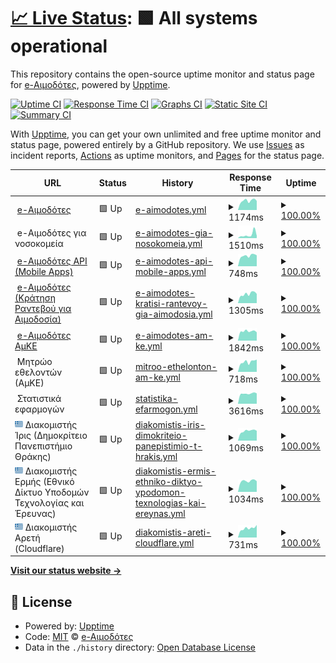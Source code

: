 # [📈 Live Status](https://status.aimodotes.org): <!--live status--> **🟩 All systems operational**

This repository contains the open-source uptime monitor and status page for [e-Αιμοδότες](https://e-aimodotes.gr/), powered by [Upptime](https://github.com/upptime/upptime).

[![Uptime CI](https://github.com/eAimodotes/aimodotes-status/workflows/Uptime%20CI/badge.svg)](https://github.com/eAimodotes/aimodotes-status/actions?query=workflow%3A%22Uptime+CI%22)
[![Response Time CI](https://github.com/eAimodotes/aimodotes-status/workflows/Response%20Time%20CI/badge.svg)](https://github.com/eAimodotes/aimodotes-status/actions?query=workflow%3A%22Response+Time+CI%22)
[![Graphs CI](https://github.com/eAimodotes/aimodotes-status/workflows/Graphs%20CI/badge.svg)](https://github.com/eAimodotes/aimodotes-status/actions?query=workflow%3A%22Graphs+CI%22)
[![Static Site CI](https://github.com/eAimodotes/aimodotes-status/workflows/Static%20Site%20CI/badge.svg)](https://github.com/eAimodotes/aimodotes-status/actions?query=workflow%3A%22Static+Site+CI%22)
[![Summary CI](https://github.com/eAimodotes/aimodotes-status/workflows/Summary%20CI/badge.svg)](https://github.com/eAimodotes/aimodotes-status/actions?query=workflow%3A%22Summary+CI%22)

With [Upptime](https://upptime.js.org), you can get your own unlimited and free uptime monitor and status page, powered entirely by a GitHub repository. We use [Issues](https://github.com/eAimodotes/aimodotes-status/issues) as incident reports, [Actions](https://github.com/eAimodotes/aimodotes-status/actions) as uptime monitors, and [Pages](https://status.aimodotes.org) for the status page.

<!--start: status pages-->
<!-- This summary is generated by Upptime (https://github.com/upptime/upptime) -->
<!-- Do not edit this manually, your changes will be overwritten -->
<!-- prettier-ignore -->
| URL | Status | History | Response Time | Uptime |
| --- | ------ | ------- | ------------- | ------ |
| <img alt="" src="https://icons.duckduckgo.com/ip3/e-aimodotes.gr.ico" height="13"> [e-Αιμοδότες](https://e-aimodotes.gr/) | 🟩 Up | [e-aimodotes.yml](https://github.com/eAimodotes/aimodotes-status/commits/HEAD/history/e-aimodotes.yml) | <details><summary><img alt="Response time graph" src="./graphs/e-aimodotes/response-time-week.png" height="20"> 1174ms</summary><br><a href="https://status.aimodotes.org/history/e-aimodotes"><img alt="Response time 1824" src="https://img.shields.io/endpoint?url=https%3A%2F%2Fraw.githubusercontent.com%2FeAimodotes%2Faimodotes-status%2FHEAD%2Fapi%2Fe-aimodotes%2Fresponse-time.json"></a><br><a href="https://status.aimodotes.org/history/e-aimodotes"><img alt="24-hour response time 1152" src="https://img.shields.io/endpoint?url=https%3A%2F%2Fraw.githubusercontent.com%2FeAimodotes%2Faimodotes-status%2FHEAD%2Fapi%2Fe-aimodotes%2Fresponse-time-day.json"></a><br><a href="https://status.aimodotes.org/history/e-aimodotes"><img alt="7-day response time 1174" src="https://img.shields.io/endpoint?url=https%3A%2F%2Fraw.githubusercontent.com%2FeAimodotes%2Faimodotes-status%2FHEAD%2Fapi%2Fe-aimodotes%2Fresponse-time-week.json"></a><br><a href="https://status.aimodotes.org/history/e-aimodotes"><img alt="30-day response time 1074" src="https://img.shields.io/endpoint?url=https%3A%2F%2Fraw.githubusercontent.com%2FeAimodotes%2Faimodotes-status%2FHEAD%2Fapi%2Fe-aimodotes%2Fresponse-time-month.json"></a><br><a href="https://status.aimodotes.org/history/e-aimodotes"><img alt="1-year response time 1194" src="https://img.shields.io/endpoint?url=https%3A%2F%2Fraw.githubusercontent.com%2FeAimodotes%2Faimodotes-status%2FHEAD%2Fapi%2Fe-aimodotes%2Fresponse-time-year.json"></a></details> | <details><summary><a href="https://status.aimodotes.org/history/e-aimodotes">100.00%</a></summary><a href="https://status.aimodotes.org/history/e-aimodotes"><img alt="All-time uptime 99.34%" src="https://img.shields.io/endpoint?url=https%3A%2F%2Fraw.githubusercontent.com%2FeAimodotes%2Faimodotes-status%2FHEAD%2Fapi%2Fe-aimodotes%2Fuptime.json"></a><br><a href="https://status.aimodotes.org/history/e-aimodotes"><img alt="24-hour uptime 100.00%" src="https://img.shields.io/endpoint?url=https%3A%2F%2Fraw.githubusercontent.com%2FeAimodotes%2Faimodotes-status%2FHEAD%2Fapi%2Fe-aimodotes%2Fuptime-day.json"></a><br><a href="https://status.aimodotes.org/history/e-aimodotes"><img alt="7-day uptime 100.00%" src="https://img.shields.io/endpoint?url=https%3A%2F%2Fraw.githubusercontent.com%2FeAimodotes%2Faimodotes-status%2FHEAD%2Fapi%2Fe-aimodotes%2Fuptime-week.json"></a><br><a href="https://status.aimodotes.org/history/e-aimodotes"><img alt="30-day uptime 100.00%" src="https://img.shields.io/endpoint?url=https%3A%2F%2Fraw.githubusercontent.com%2FeAimodotes%2Faimodotes-status%2FHEAD%2Fapi%2Fe-aimodotes%2Fuptime-month.json"></a><br><a href="https://status.aimodotes.org/history/e-aimodotes"><img alt="1-year uptime 99.71%" src="https://img.shields.io/endpoint?url=https%3A%2F%2Fraw.githubusercontent.com%2FeAimodotes%2Faimodotes-status%2FHEAD%2Fapi%2Fe-aimodotes%2Fuptime-year.json"></a></details>
| <img alt="" src="https://icons.duckduckgo.com/ip3/null.ico" height="13"> e-Αιμοδότες για νοσοκομεία | 🟩 Up | [e-aimodotes-gia-nosokomeia.yml](https://github.com/eAimodotes/aimodotes-status/commits/HEAD/history/e-aimodotes-gia-nosokomeia.yml) | <details><summary><img alt="Response time graph" src="./graphs/e-aimodotes-gia-nosokomeia/response-time-week.png" height="20"> 1510ms</summary><br><a href="https://status.aimodotes.org/history/e-aimodotes-gia-nosokomeia"><img alt="Response time 1679" src="https://img.shields.io/endpoint?url=https%3A%2F%2Fraw.githubusercontent.com%2FeAimodotes%2Faimodotes-status%2FHEAD%2Fapi%2Fe-aimodotes-gia-nosokomeia%2Fresponse-time.json"></a><br><a href="https://status.aimodotes.org/history/e-aimodotes-gia-nosokomeia"><img alt="24-hour response time 964" src="https://img.shields.io/endpoint?url=https%3A%2F%2Fraw.githubusercontent.com%2FeAimodotes%2Faimodotes-status%2FHEAD%2Fapi%2Fe-aimodotes-gia-nosokomeia%2Fresponse-time-day.json"></a><br><a href="https://status.aimodotes.org/history/e-aimodotes-gia-nosokomeia"><img alt="7-day response time 1510" src="https://img.shields.io/endpoint?url=https%3A%2F%2Fraw.githubusercontent.com%2FeAimodotes%2Faimodotes-status%2FHEAD%2Fapi%2Fe-aimodotes-gia-nosokomeia%2Fresponse-time-week.json"></a><br><a href="https://status.aimodotes.org/history/e-aimodotes-gia-nosokomeia"><img alt="30-day response time 1010" src="https://img.shields.io/endpoint?url=https%3A%2F%2Fraw.githubusercontent.com%2FeAimodotes%2Faimodotes-status%2FHEAD%2Fapi%2Fe-aimodotes-gia-nosokomeia%2Fresponse-time-month.json"></a><br><a href="https://status.aimodotes.org/history/e-aimodotes-gia-nosokomeia"><img alt="1-year response time 1150" src="https://img.shields.io/endpoint?url=https%3A%2F%2Fraw.githubusercontent.com%2FeAimodotes%2Faimodotes-status%2FHEAD%2Fapi%2Fe-aimodotes-gia-nosokomeia%2Fresponse-time-year.json"></a></details> | <details><summary><a href="https://status.aimodotes.org/history/e-aimodotes-gia-nosokomeia">100.00%</a></summary><a href="https://status.aimodotes.org/history/e-aimodotes-gia-nosokomeia"><img alt="All-time uptime 99.34%" src="https://img.shields.io/endpoint?url=https%3A%2F%2Fraw.githubusercontent.com%2FeAimodotes%2Faimodotes-status%2FHEAD%2Fapi%2Fe-aimodotes-gia-nosokomeia%2Fuptime.json"></a><br><a href="https://status.aimodotes.org/history/e-aimodotes-gia-nosokomeia"><img alt="24-hour uptime 100.00%" src="https://img.shields.io/endpoint?url=https%3A%2F%2Fraw.githubusercontent.com%2FeAimodotes%2Faimodotes-status%2FHEAD%2Fapi%2Fe-aimodotes-gia-nosokomeia%2Fuptime-day.json"></a><br><a href="https://status.aimodotes.org/history/e-aimodotes-gia-nosokomeia"><img alt="7-day uptime 100.00%" src="https://img.shields.io/endpoint?url=https%3A%2F%2Fraw.githubusercontent.com%2FeAimodotes%2Faimodotes-status%2FHEAD%2Fapi%2Fe-aimodotes-gia-nosokomeia%2Fuptime-week.json"></a><br><a href="https://status.aimodotes.org/history/e-aimodotes-gia-nosokomeia"><img alt="30-day uptime 100.00%" src="https://img.shields.io/endpoint?url=https%3A%2F%2Fraw.githubusercontent.com%2FeAimodotes%2Faimodotes-status%2FHEAD%2Fapi%2Fe-aimodotes-gia-nosokomeia%2Fuptime-month.json"></a><br><a href="https://status.aimodotes.org/history/e-aimodotes-gia-nosokomeia"><img alt="1-year uptime 99.72%" src="https://img.shields.io/endpoint?url=https%3A%2F%2Fraw.githubusercontent.com%2FeAimodotes%2Faimodotes-status%2FHEAD%2Fapi%2Fe-aimodotes-gia-nosokomeia%2Fuptime-year.json"></a></details>
| <img alt="" src="https://icons.duckduckgo.com/ip3/api.e-aimodotes.gr.ico" height="13"> [e-Αιμοδότες API (Mobile Apps)](https://api.e-aimodotes.gr/metrics/uptime/) | 🟩 Up | [e-aimodotes-api-mobile-apps.yml](https://github.com/eAimodotes/aimodotes-status/commits/HEAD/history/e-aimodotes-api-mobile-apps.yml) | <details><summary><img alt="Response time graph" src="./graphs/e-aimodotes-api-mobile-apps/response-time-week.png" height="20"> 748ms</summary><br><a href="https://status.aimodotes.org/history/e-aimodotes-api-mobile-apps"><img alt="Response time 1542" src="https://img.shields.io/endpoint?url=https%3A%2F%2Fraw.githubusercontent.com%2FeAimodotes%2Faimodotes-status%2FHEAD%2Fapi%2Fe-aimodotes-api-mobile-apps%2Fresponse-time.json"></a><br><a href="https://status.aimodotes.org/history/e-aimodotes-api-mobile-apps"><img alt="24-hour response time 776" src="https://img.shields.io/endpoint?url=https%3A%2F%2Fraw.githubusercontent.com%2FeAimodotes%2Faimodotes-status%2FHEAD%2Fapi%2Fe-aimodotes-api-mobile-apps%2Fresponse-time-day.json"></a><br><a href="https://status.aimodotes.org/history/e-aimodotes-api-mobile-apps"><img alt="7-day response time 748" src="https://img.shields.io/endpoint?url=https%3A%2F%2Fraw.githubusercontent.com%2FeAimodotes%2Faimodotes-status%2FHEAD%2Fapi%2Fe-aimodotes-api-mobile-apps%2Fresponse-time-week.json"></a><br><a href="https://status.aimodotes.org/history/e-aimodotes-api-mobile-apps"><img alt="30-day response time 747" src="https://img.shields.io/endpoint?url=https%3A%2F%2Fraw.githubusercontent.com%2FeAimodotes%2Faimodotes-status%2FHEAD%2Fapi%2Fe-aimodotes-api-mobile-apps%2Fresponse-time-month.json"></a><br><a href="https://status.aimodotes.org/history/e-aimodotes-api-mobile-apps"><img alt="1-year response time 952" src="https://img.shields.io/endpoint?url=https%3A%2F%2Fraw.githubusercontent.com%2FeAimodotes%2Faimodotes-status%2FHEAD%2Fapi%2Fe-aimodotes-api-mobile-apps%2Fresponse-time-year.json"></a></details> | <details><summary><a href="https://status.aimodotes.org/history/e-aimodotes-api-mobile-apps">100.00%</a></summary><a href="https://status.aimodotes.org/history/e-aimodotes-api-mobile-apps"><img alt="All-time uptime 99.35%" src="https://img.shields.io/endpoint?url=https%3A%2F%2Fraw.githubusercontent.com%2FeAimodotes%2Faimodotes-status%2FHEAD%2Fapi%2Fe-aimodotes-api-mobile-apps%2Fuptime.json"></a><br><a href="https://status.aimodotes.org/history/e-aimodotes-api-mobile-apps"><img alt="24-hour uptime 100.00%" src="https://img.shields.io/endpoint?url=https%3A%2F%2Fraw.githubusercontent.com%2FeAimodotes%2Faimodotes-status%2FHEAD%2Fapi%2Fe-aimodotes-api-mobile-apps%2Fuptime-day.json"></a><br><a href="https://status.aimodotes.org/history/e-aimodotes-api-mobile-apps"><img alt="7-day uptime 100.00%" src="https://img.shields.io/endpoint?url=https%3A%2F%2Fraw.githubusercontent.com%2FeAimodotes%2Faimodotes-status%2FHEAD%2Fapi%2Fe-aimodotes-api-mobile-apps%2Fuptime-week.json"></a><br><a href="https://status.aimodotes.org/history/e-aimodotes-api-mobile-apps"><img alt="30-day uptime 100.00%" src="https://img.shields.io/endpoint?url=https%3A%2F%2Fraw.githubusercontent.com%2FeAimodotes%2Faimodotes-status%2FHEAD%2Fapi%2Fe-aimodotes-api-mobile-apps%2Fuptime-month.json"></a><br><a href="https://status.aimodotes.org/history/e-aimodotes-api-mobile-apps"><img alt="1-year uptime 99.72%" src="https://img.shields.io/endpoint?url=https%3A%2F%2Fraw.githubusercontent.com%2FeAimodotes%2Faimodotes-status%2FHEAD%2Fapi%2Fe-aimodotes-api-mobile-apps%2Fuptime-year.json"></a></details>
| <img alt="" src="https://icons.duckduckgo.com/ip3/bookings.e-aimodotes.gr.ico" height="13"> [e-Αιμοδότες (Κράτηση Ραντεβού για Αιμοδοσία)](https://bookings.e-aimodotes.gr/) | 🟩 Up | [e-aimodotes-kratisi-rantevoy-gia-aimodosia.yml](https://github.com/eAimodotes/aimodotes-status/commits/HEAD/history/e-aimodotes-kratisi-rantevoy-gia-aimodosia.yml) | <details><summary><img alt="Response time graph" src="./graphs/e-aimodotes-kratisi-rantevoy-gia-aimodosia/response-time-week.png" height="20"> 1305ms</summary><br><a href="https://status.aimodotes.org/history/e-aimodotes-kratisi-rantevoy-gia-aimodosia"><img alt="Response time 1636" src="https://img.shields.io/endpoint?url=https%3A%2F%2Fraw.githubusercontent.com%2FeAimodotes%2Faimodotes-status%2FHEAD%2Fapi%2Fe-aimodotes-kratisi-rantevoy-gia-aimodosia%2Fresponse-time.json"></a><br><a href="https://status.aimodotes.org/history/e-aimodotes-kratisi-rantevoy-gia-aimodosia"><img alt="24-hour response time 1312" src="https://img.shields.io/endpoint?url=https%3A%2F%2Fraw.githubusercontent.com%2FeAimodotes%2Faimodotes-status%2FHEAD%2Fapi%2Fe-aimodotes-kratisi-rantevoy-gia-aimodosia%2Fresponse-time-day.json"></a><br><a href="https://status.aimodotes.org/history/e-aimodotes-kratisi-rantevoy-gia-aimodosia"><img alt="7-day response time 1305" src="https://img.shields.io/endpoint?url=https%3A%2F%2Fraw.githubusercontent.com%2FeAimodotes%2Faimodotes-status%2FHEAD%2Fapi%2Fe-aimodotes-kratisi-rantevoy-gia-aimodosia%2Fresponse-time-week.json"></a><br><a href="https://status.aimodotes.org/history/e-aimodotes-kratisi-rantevoy-gia-aimodosia"><img alt="30-day response time 1201" src="https://img.shields.io/endpoint?url=https%3A%2F%2Fraw.githubusercontent.com%2FeAimodotes%2Faimodotes-status%2FHEAD%2Fapi%2Fe-aimodotes-kratisi-rantevoy-gia-aimodosia%2Fresponse-time-month.json"></a><br><a href="https://status.aimodotes.org/history/e-aimodotes-kratisi-rantevoy-gia-aimodosia"><img alt="1-year response time 1352" src="https://img.shields.io/endpoint?url=https%3A%2F%2Fraw.githubusercontent.com%2FeAimodotes%2Faimodotes-status%2FHEAD%2Fapi%2Fe-aimodotes-kratisi-rantevoy-gia-aimodosia%2Fresponse-time-year.json"></a></details> | <details><summary><a href="https://status.aimodotes.org/history/e-aimodotes-kratisi-rantevoy-gia-aimodosia">100.00%</a></summary><a href="https://status.aimodotes.org/history/e-aimodotes-kratisi-rantevoy-gia-aimodosia"><img alt="All-time uptime 98.03%" src="https://img.shields.io/endpoint?url=https%3A%2F%2Fraw.githubusercontent.com%2FeAimodotes%2Faimodotes-status%2FHEAD%2Fapi%2Fe-aimodotes-kratisi-rantevoy-gia-aimodosia%2Fuptime.json"></a><br><a href="https://status.aimodotes.org/history/e-aimodotes-kratisi-rantevoy-gia-aimodosia"><img alt="24-hour uptime 100.00%" src="https://img.shields.io/endpoint?url=https%3A%2F%2Fraw.githubusercontent.com%2FeAimodotes%2Faimodotes-status%2FHEAD%2Fapi%2Fe-aimodotes-kratisi-rantevoy-gia-aimodosia%2Fuptime-day.json"></a><br><a href="https://status.aimodotes.org/history/e-aimodotes-kratisi-rantevoy-gia-aimodosia"><img alt="7-day uptime 100.00%" src="https://img.shields.io/endpoint?url=https%3A%2F%2Fraw.githubusercontent.com%2FeAimodotes%2Faimodotes-status%2FHEAD%2Fapi%2Fe-aimodotes-kratisi-rantevoy-gia-aimodosia%2Fuptime-week.json"></a><br><a href="https://status.aimodotes.org/history/e-aimodotes-kratisi-rantevoy-gia-aimodosia"><img alt="30-day uptime 100.00%" src="https://img.shields.io/endpoint?url=https%3A%2F%2Fraw.githubusercontent.com%2FeAimodotes%2Faimodotes-status%2FHEAD%2Fapi%2Fe-aimodotes-kratisi-rantevoy-gia-aimodosia%2Fuptime-month.json"></a><br><a href="https://status.aimodotes.org/history/e-aimodotes-kratisi-rantevoy-gia-aimodosia"><img alt="1-year uptime 99.63%" src="https://img.shields.io/endpoint?url=https%3A%2F%2Fraw.githubusercontent.com%2FeAimodotes%2Faimodotes-status%2FHEAD%2Fapi%2Fe-aimodotes-kratisi-rantevoy-gia-aimodosia%2Fuptime-year.json"></a></details>
| <img alt="" src="https://icons.duckduckgo.com/ip3/aimodotes.org.ico" height="13"> [e-Αιμοδότες ΑμΚΕ](https://aimodotes.org/) | 🟩 Up | [e-aimodotes-am-ke.yml](https://github.com/eAimodotes/aimodotes-status/commits/HEAD/history/e-aimodotes-am-ke.yml) | <details><summary><img alt="Response time graph" src="./graphs/e-aimodotes-am-ke/response-time-week.png" height="20"> 1842ms</summary><br><a href="https://status.aimodotes.org/history/e-aimodotes-am-ke"><img alt="Response time 1794" src="https://img.shields.io/endpoint?url=https%3A%2F%2Fraw.githubusercontent.com%2FeAimodotes%2Faimodotes-status%2FHEAD%2Fapi%2Fe-aimodotes-am-ke%2Fresponse-time.json"></a><br><a href="https://status.aimodotes.org/history/e-aimodotes-am-ke"><img alt="24-hour response time 1635" src="https://img.shields.io/endpoint?url=https%3A%2F%2Fraw.githubusercontent.com%2FeAimodotes%2Faimodotes-status%2FHEAD%2Fapi%2Fe-aimodotes-am-ke%2Fresponse-time-day.json"></a><br><a href="https://status.aimodotes.org/history/e-aimodotes-am-ke"><img alt="7-day response time 1842" src="https://img.shields.io/endpoint?url=https%3A%2F%2Fraw.githubusercontent.com%2FeAimodotes%2Faimodotes-status%2FHEAD%2Fapi%2Fe-aimodotes-am-ke%2Fresponse-time-week.json"></a><br><a href="https://status.aimodotes.org/history/e-aimodotes-am-ke"><img alt="30-day response time 1946" src="https://img.shields.io/endpoint?url=https%3A%2F%2Fraw.githubusercontent.com%2FeAimodotes%2Faimodotes-status%2FHEAD%2Fapi%2Fe-aimodotes-am-ke%2Fresponse-time-month.json"></a><br><a href="https://status.aimodotes.org/history/e-aimodotes-am-ke"><img alt="1-year response time 1640" src="https://img.shields.io/endpoint?url=https%3A%2F%2Fraw.githubusercontent.com%2FeAimodotes%2Faimodotes-status%2FHEAD%2Fapi%2Fe-aimodotes-am-ke%2Fresponse-time-year.json"></a></details> | <details><summary><a href="https://status.aimodotes.org/history/e-aimodotes-am-ke">100.00%</a></summary><a href="https://status.aimodotes.org/history/e-aimodotes-am-ke"><img alt="All-time uptime 99.25%" src="https://img.shields.io/endpoint?url=https%3A%2F%2Fraw.githubusercontent.com%2FeAimodotes%2Faimodotes-status%2FHEAD%2Fapi%2Fe-aimodotes-am-ke%2Fuptime.json"></a><br><a href="https://status.aimodotes.org/history/e-aimodotes-am-ke"><img alt="24-hour uptime 100.00%" src="https://img.shields.io/endpoint?url=https%3A%2F%2Fraw.githubusercontent.com%2FeAimodotes%2Faimodotes-status%2FHEAD%2Fapi%2Fe-aimodotes-am-ke%2Fuptime-day.json"></a><br><a href="https://status.aimodotes.org/history/e-aimodotes-am-ke"><img alt="7-day uptime 100.00%" src="https://img.shields.io/endpoint?url=https%3A%2F%2Fraw.githubusercontent.com%2FeAimodotes%2Faimodotes-status%2FHEAD%2Fapi%2Fe-aimodotes-am-ke%2Fuptime-week.json"></a><br><a href="https://status.aimodotes.org/history/e-aimodotes-am-ke"><img alt="30-day uptime 100.00%" src="https://img.shields.io/endpoint?url=https%3A%2F%2Fraw.githubusercontent.com%2FeAimodotes%2Faimodotes-status%2FHEAD%2Fapi%2Fe-aimodotes-am-ke%2Fuptime-month.json"></a><br><a href="https://status.aimodotes.org/history/e-aimodotes-am-ke"><img alt="1-year uptime 99.90%" src="https://img.shields.io/endpoint?url=https%3A%2F%2Fraw.githubusercontent.com%2FeAimodotes%2Faimodotes-status%2FHEAD%2Fapi%2Fe-aimodotes-am-ke%2Fuptime-year.json"></a></details>
| <img alt="" src="https://icons.duckduckgo.com/ip3/null.ico" height="13"> Μητρώο εθελοντών (ΑμΚΕ) | 🟩 Up | [mitroo-ethelonton-am-ke.yml](https://github.com/eAimodotes/aimodotes-status/commits/HEAD/history/mitroo-ethelonton-am-ke.yml) | <details><summary><img alt="Response time graph" src="./graphs/mitroo-ethelonton-am-ke/response-time-week.png" height="20"> 718ms</summary><br><a href="https://status.aimodotes.org/history/mitroo-ethelonton-am-ke"><img alt="Response time 769" src="https://img.shields.io/endpoint?url=https%3A%2F%2Fraw.githubusercontent.com%2FeAimodotes%2Faimodotes-status%2FHEAD%2Fapi%2Fmitroo-ethelonton-am-ke%2Fresponse-time.json"></a><br><a href="https://status.aimodotes.org/history/mitroo-ethelonton-am-ke"><img alt="24-hour response time 876" src="https://img.shields.io/endpoint?url=https%3A%2F%2Fraw.githubusercontent.com%2FeAimodotes%2Faimodotes-status%2FHEAD%2Fapi%2Fmitroo-ethelonton-am-ke%2Fresponse-time-day.json"></a><br><a href="https://status.aimodotes.org/history/mitroo-ethelonton-am-ke"><img alt="7-day response time 718" src="https://img.shields.io/endpoint?url=https%3A%2F%2Fraw.githubusercontent.com%2FeAimodotes%2Faimodotes-status%2FHEAD%2Fapi%2Fmitroo-ethelonton-am-ke%2Fresponse-time-week.json"></a><br><a href="https://status.aimodotes.org/history/mitroo-ethelonton-am-ke"><img alt="30-day response time 650" src="https://img.shields.io/endpoint?url=https%3A%2F%2Fraw.githubusercontent.com%2FeAimodotes%2Faimodotes-status%2FHEAD%2Fapi%2Fmitroo-ethelonton-am-ke%2Fresponse-time-month.json"></a><br><a href="https://status.aimodotes.org/history/mitroo-ethelonton-am-ke"><img alt="1-year response time 764" src="https://img.shields.io/endpoint?url=https%3A%2F%2Fraw.githubusercontent.com%2FeAimodotes%2Faimodotes-status%2FHEAD%2Fapi%2Fmitroo-ethelonton-am-ke%2Fresponse-time-year.json"></a></details> | <details><summary><a href="https://status.aimodotes.org/history/mitroo-ethelonton-am-ke">100.00%</a></summary><a href="https://status.aimodotes.org/history/mitroo-ethelonton-am-ke"><img alt="All-time uptime 99.93%" src="https://img.shields.io/endpoint?url=https%3A%2F%2Fraw.githubusercontent.com%2FeAimodotes%2Faimodotes-status%2FHEAD%2Fapi%2Fmitroo-ethelonton-am-ke%2Fuptime.json"></a><br><a href="https://status.aimodotes.org/history/mitroo-ethelonton-am-ke"><img alt="24-hour uptime 100.00%" src="https://img.shields.io/endpoint?url=https%3A%2F%2Fraw.githubusercontent.com%2FeAimodotes%2Faimodotes-status%2FHEAD%2Fapi%2Fmitroo-ethelonton-am-ke%2Fuptime-day.json"></a><br><a href="https://status.aimodotes.org/history/mitroo-ethelonton-am-ke"><img alt="7-day uptime 100.00%" src="https://img.shields.io/endpoint?url=https%3A%2F%2Fraw.githubusercontent.com%2FeAimodotes%2Faimodotes-status%2FHEAD%2Fapi%2Fmitroo-ethelonton-am-ke%2Fuptime-week.json"></a><br><a href="https://status.aimodotes.org/history/mitroo-ethelonton-am-ke"><img alt="30-day uptime 100.00%" src="https://img.shields.io/endpoint?url=https%3A%2F%2Fraw.githubusercontent.com%2FeAimodotes%2Faimodotes-status%2FHEAD%2Fapi%2Fmitroo-ethelonton-am-ke%2Fuptime-month.json"></a><br><a href="https://status.aimodotes.org/history/mitroo-ethelonton-am-ke"><img alt="1-year uptime 99.90%" src="https://img.shields.io/endpoint?url=https%3A%2F%2Fraw.githubusercontent.com%2FeAimodotes%2Faimodotes-status%2FHEAD%2Fapi%2Fmitroo-ethelonton-am-ke%2Fuptime-year.json"></a></details>
| <img alt="" src="https://icons.duckduckgo.com/ip3/null.ico" height="13"> Στατιστικά εφαρμογών | 🟩 Up | [statistika-efarmogon.yml](https://github.com/eAimodotes/aimodotes-status/commits/HEAD/history/statistika-efarmogon.yml) | <details><summary><img alt="Response time graph" src="./graphs/statistika-efarmogon/response-time-week.png" height="20"> 3616ms</summary><br><a href="https://status.aimodotes.org/history/statistika-efarmogon"><img alt="Response time 1539" src="https://img.shields.io/endpoint?url=https%3A%2F%2Fraw.githubusercontent.com%2FeAimodotes%2Faimodotes-status%2FHEAD%2Fapi%2Fstatistika-efarmogon%2Fresponse-time.json"></a><br><a href="https://status.aimodotes.org/history/statistika-efarmogon"><img alt="24-hour response time 3661" src="https://img.shields.io/endpoint?url=https%3A%2F%2Fraw.githubusercontent.com%2FeAimodotes%2Faimodotes-status%2FHEAD%2Fapi%2Fstatistika-efarmogon%2Fresponse-time-day.json"></a><br><a href="https://status.aimodotes.org/history/statistika-efarmogon"><img alt="7-day response time 3616" src="https://img.shields.io/endpoint?url=https%3A%2F%2Fraw.githubusercontent.com%2FeAimodotes%2Faimodotes-status%2FHEAD%2Fapi%2Fstatistika-efarmogon%2Fresponse-time-week.json"></a><br><a href="https://status.aimodotes.org/history/statistika-efarmogon"><img alt="30-day response time 3819" src="https://img.shields.io/endpoint?url=https%3A%2F%2Fraw.githubusercontent.com%2FeAimodotes%2Faimodotes-status%2FHEAD%2Fapi%2Fstatistika-efarmogon%2Fresponse-time-month.json"></a><br><a href="https://status.aimodotes.org/history/statistika-efarmogon"><img alt="1-year response time 1766" src="https://img.shields.io/endpoint?url=https%3A%2F%2Fraw.githubusercontent.com%2FeAimodotes%2Faimodotes-status%2FHEAD%2Fapi%2Fstatistika-efarmogon%2Fresponse-time-year.json"></a></details> | <details><summary><a href="https://status.aimodotes.org/history/statistika-efarmogon">100.00%</a></summary><a href="https://status.aimodotes.org/history/statistika-efarmogon"><img alt="All-time uptime 99.25%" src="https://img.shields.io/endpoint?url=https%3A%2F%2Fraw.githubusercontent.com%2FeAimodotes%2Faimodotes-status%2FHEAD%2Fapi%2Fstatistika-efarmogon%2Fuptime.json"></a><br><a href="https://status.aimodotes.org/history/statistika-efarmogon"><img alt="24-hour uptime 100.00%" src="https://img.shields.io/endpoint?url=https%3A%2F%2Fraw.githubusercontent.com%2FeAimodotes%2Faimodotes-status%2FHEAD%2Fapi%2Fstatistika-efarmogon%2Fuptime-day.json"></a><br><a href="https://status.aimodotes.org/history/statistika-efarmogon"><img alt="7-day uptime 100.00%" src="https://img.shields.io/endpoint?url=https%3A%2F%2Fraw.githubusercontent.com%2FeAimodotes%2Faimodotes-status%2FHEAD%2Fapi%2Fstatistika-efarmogon%2Fuptime-week.json"></a><br><a href="https://status.aimodotes.org/history/statistika-efarmogon"><img alt="30-day uptime 100.00%" src="https://img.shields.io/endpoint?url=https%3A%2F%2Fraw.githubusercontent.com%2FeAimodotes%2Faimodotes-status%2FHEAD%2Fapi%2Fstatistika-efarmogon%2Fuptime-month.json"></a><br><a href="https://status.aimodotes.org/history/statistika-efarmogon"><img alt="1-year uptime 99.90%" src="https://img.shields.io/endpoint?url=https%3A%2F%2Fraw.githubusercontent.com%2FeAimodotes%2Faimodotes-status%2FHEAD%2Fapi%2Fstatistika-efarmogon%2Fuptime-year.json"></a></details>
| <img alt="" src="https://raw.githubusercontent.com/kreativekorp/vexillo/master/artwork/vexillo/pvb160/gr.png" height="13"> Διακομιστής Ίρις (Δημοκρίτειο Πανεπιστήμιο Θράκης) | 🟩 Up | [diakomistis-iris-dimokriteio-panepistimio-t-hrakis.yml](https://github.com/eAimodotes/aimodotes-status/commits/HEAD/history/diakomistis-iris-dimokriteio-panepistimio-t-hrakis.yml) | <details><summary><img alt="Response time graph" src="./graphs/diakomistis-iris-dimokriteio-panepistimio-t-hrakis/response-time-week.png" height="20"> 1069ms</summary><br><a href="https://status.aimodotes.org/history/diakomistis-iris-dimokriteio-panepistimio-t-hrakis"><img alt="Response time 1437" src="https://img.shields.io/endpoint?url=https%3A%2F%2Fraw.githubusercontent.com%2FeAimodotes%2Faimodotes-status%2FHEAD%2Fapi%2Fdiakomistis-iris-dimokriteio-panepistimio-t-hrakis%2Fresponse-time.json"></a><br><a href="https://status.aimodotes.org/history/diakomistis-iris-dimokriteio-panepistimio-t-hrakis"><img alt="24-hour response time 1084" src="https://img.shields.io/endpoint?url=https%3A%2F%2Fraw.githubusercontent.com%2FeAimodotes%2Faimodotes-status%2FHEAD%2Fapi%2Fdiakomistis-iris-dimokriteio-panepistimio-t-hrakis%2Fresponse-time-day.json"></a><br><a href="https://status.aimodotes.org/history/diakomistis-iris-dimokriteio-panepistimio-t-hrakis"><img alt="7-day response time 1069" src="https://img.shields.io/endpoint?url=https%3A%2F%2Fraw.githubusercontent.com%2FeAimodotes%2Faimodotes-status%2FHEAD%2Fapi%2Fdiakomistis-iris-dimokriteio-panepistimio-t-hrakis%2Fresponse-time-week.json"></a><br><a href="https://status.aimodotes.org/history/diakomistis-iris-dimokriteio-panepistimio-t-hrakis"><img alt="30-day response time 976" src="https://img.shields.io/endpoint?url=https%3A%2F%2Fraw.githubusercontent.com%2FeAimodotes%2Faimodotes-status%2FHEAD%2Fapi%2Fdiakomistis-iris-dimokriteio-panepistimio-t-hrakis%2Fresponse-time-month.json"></a><br><a href="https://status.aimodotes.org/history/diakomistis-iris-dimokriteio-panepistimio-t-hrakis"><img alt="1-year response time 1091" src="https://img.shields.io/endpoint?url=https%3A%2F%2Fraw.githubusercontent.com%2FeAimodotes%2Faimodotes-status%2FHEAD%2Fapi%2Fdiakomistis-iris-dimokriteio-panepistimio-t-hrakis%2Fresponse-time-year.json"></a></details> | <details><summary><a href="https://status.aimodotes.org/history/diakomistis-iris-dimokriteio-panepistimio-t-hrakis">100.00%</a></summary><a href="https://status.aimodotes.org/history/diakomistis-iris-dimokriteio-panepistimio-t-hrakis"><img alt="All-time uptime 98.04%" src="https://img.shields.io/endpoint?url=https%3A%2F%2Fraw.githubusercontent.com%2FeAimodotes%2Faimodotes-status%2FHEAD%2Fapi%2Fdiakomistis-iris-dimokriteio-panepistimio-t-hrakis%2Fuptime.json"></a><br><a href="https://status.aimodotes.org/history/diakomistis-iris-dimokriteio-panepistimio-t-hrakis"><img alt="24-hour uptime 100.00%" src="https://img.shields.io/endpoint?url=https%3A%2F%2Fraw.githubusercontent.com%2FeAimodotes%2Faimodotes-status%2FHEAD%2Fapi%2Fdiakomistis-iris-dimokriteio-panepistimio-t-hrakis%2Fuptime-day.json"></a><br><a href="https://status.aimodotes.org/history/diakomistis-iris-dimokriteio-panepistimio-t-hrakis"><img alt="7-day uptime 100.00%" src="https://img.shields.io/endpoint?url=https%3A%2F%2Fraw.githubusercontent.com%2FeAimodotes%2Faimodotes-status%2FHEAD%2Fapi%2Fdiakomistis-iris-dimokriteio-panepistimio-t-hrakis%2Fuptime-week.json"></a><br><a href="https://status.aimodotes.org/history/diakomistis-iris-dimokriteio-panepistimio-t-hrakis"><img alt="30-day uptime 100.00%" src="https://img.shields.io/endpoint?url=https%3A%2F%2Fraw.githubusercontent.com%2FeAimodotes%2Faimodotes-status%2FHEAD%2Fapi%2Fdiakomistis-iris-dimokriteio-panepistimio-t-hrakis%2Fuptime-month.json"></a><br><a href="https://status.aimodotes.org/history/diakomistis-iris-dimokriteio-panepistimio-t-hrakis"><img alt="1-year uptime 99.63%" src="https://img.shields.io/endpoint?url=https%3A%2F%2Fraw.githubusercontent.com%2FeAimodotes%2Faimodotes-status%2FHEAD%2Fapi%2Fdiakomistis-iris-dimokriteio-panepistimio-t-hrakis%2Fuptime-year.json"></a></details>
| <img alt="" src="https://raw.githubusercontent.com/kreativekorp/vexillo/master/artwork/vexillo/pvb160/gr.png" height="13"> Διακομιστής Ερμής (Εθνικό Δίκτυο Υποδομών Τεχνολογίας και Έρευνας) | 🟩 Up | [diakomistis-ermis-ethniko-diktyo-ypodomon-texnologias-kai-ereynas.yml](https://github.com/eAimodotes/aimodotes-status/commits/HEAD/history/diakomistis-ermis-ethniko-diktyo-ypodomon-texnologias-kai-ereynas.yml) | <details><summary><img alt="Response time graph" src="./graphs/diakomistis-ermis-ethniko-diktyo-ypodomon-texnologias-kai-ereynas/response-time-week.png" height="20"> 1034ms</summary><br><a href="https://status.aimodotes.org/history/diakomistis-ermis-ethniko-diktyo-ypodomon-texnologias-kai-ereynas"><img alt="Response time 1779" src="https://img.shields.io/endpoint?url=https%3A%2F%2Fraw.githubusercontent.com%2FeAimodotes%2Faimodotes-status%2FHEAD%2Fapi%2Fdiakomistis-ermis-ethniko-diktyo-ypodomon-texnologias-kai-ereynas%2Fresponse-time.json"></a><br><a href="https://status.aimodotes.org/history/diakomistis-ermis-ethniko-diktyo-ypodomon-texnologias-kai-ereynas"><img alt="24-hour response time 1011" src="https://img.shields.io/endpoint?url=https%3A%2F%2Fraw.githubusercontent.com%2FeAimodotes%2Faimodotes-status%2FHEAD%2Fapi%2Fdiakomistis-ermis-ethniko-diktyo-ypodomon-texnologias-kai-ereynas%2Fresponse-time-day.json"></a><br><a href="https://status.aimodotes.org/history/diakomistis-ermis-ethniko-diktyo-ypodomon-texnologias-kai-ereynas"><img alt="7-day response time 1034" src="https://img.shields.io/endpoint?url=https%3A%2F%2Fraw.githubusercontent.com%2FeAimodotes%2Faimodotes-status%2FHEAD%2Fapi%2Fdiakomistis-ermis-ethniko-diktyo-ypodomon-texnologias-kai-ereynas%2Fresponse-time-week.json"></a><br><a href="https://status.aimodotes.org/history/diakomistis-ermis-ethniko-diktyo-ypodomon-texnologias-kai-ereynas"><img alt="30-day response time 1024" src="https://img.shields.io/endpoint?url=https%3A%2F%2Fraw.githubusercontent.com%2FeAimodotes%2Faimodotes-status%2FHEAD%2Fapi%2Fdiakomistis-ermis-ethniko-diktyo-ypodomon-texnologias-kai-ereynas%2Fresponse-time-month.json"></a><br><a href="https://status.aimodotes.org/history/diakomistis-ermis-ethniko-diktyo-ypodomon-texnologias-kai-ereynas"><img alt="1-year response time 1181" src="https://img.shields.io/endpoint?url=https%3A%2F%2Fraw.githubusercontent.com%2FeAimodotes%2Faimodotes-status%2FHEAD%2Fapi%2Fdiakomistis-ermis-ethniko-diktyo-ypodomon-texnologias-kai-ereynas%2Fresponse-time-year.json"></a></details> | <details><summary><a href="https://status.aimodotes.org/history/diakomistis-ermis-ethniko-diktyo-ypodomon-texnologias-kai-ereynas">100.00%</a></summary><a href="https://status.aimodotes.org/history/diakomistis-ermis-ethniko-diktyo-ypodomon-texnologias-kai-ereynas"><img alt="All-time uptime 100.00%" src="https://img.shields.io/endpoint?url=https%3A%2F%2Fraw.githubusercontent.com%2FeAimodotes%2Faimodotes-status%2FHEAD%2Fapi%2Fdiakomistis-ermis-ethniko-diktyo-ypodomon-texnologias-kai-ereynas%2Fuptime.json"></a><br><a href="https://status.aimodotes.org/history/diakomistis-ermis-ethniko-diktyo-ypodomon-texnologias-kai-ereynas"><img alt="24-hour uptime 100.00%" src="https://img.shields.io/endpoint?url=https%3A%2F%2Fraw.githubusercontent.com%2FeAimodotes%2Faimodotes-status%2FHEAD%2Fapi%2Fdiakomistis-ermis-ethniko-diktyo-ypodomon-texnologias-kai-ereynas%2Fuptime-day.json"></a><br><a href="https://status.aimodotes.org/history/diakomistis-ermis-ethniko-diktyo-ypodomon-texnologias-kai-ereynas"><img alt="7-day uptime 100.00%" src="https://img.shields.io/endpoint?url=https%3A%2F%2Fraw.githubusercontent.com%2FeAimodotes%2Faimodotes-status%2FHEAD%2Fapi%2Fdiakomistis-ermis-ethniko-diktyo-ypodomon-texnologias-kai-ereynas%2Fuptime-week.json"></a><br><a href="https://status.aimodotes.org/history/diakomistis-ermis-ethniko-diktyo-ypodomon-texnologias-kai-ereynas"><img alt="30-day uptime 100.00%" src="https://img.shields.io/endpoint?url=https%3A%2F%2Fraw.githubusercontent.com%2FeAimodotes%2Faimodotes-status%2FHEAD%2Fapi%2Fdiakomistis-ermis-ethniko-diktyo-ypodomon-texnologias-kai-ereynas%2Fuptime-month.json"></a><br><a href="https://status.aimodotes.org/history/diakomistis-ermis-ethniko-diktyo-ypodomon-texnologias-kai-ereynas"><img alt="1-year uptime 100.00%" src="https://img.shields.io/endpoint?url=https%3A%2F%2Fraw.githubusercontent.com%2FeAimodotes%2Faimodotes-status%2FHEAD%2Fapi%2Fdiakomistis-ermis-ethniko-diktyo-ypodomon-texnologias-kai-ereynas%2Fuptime-year.json"></a></details>
| <img alt="" src="https://raw.githubusercontent.com/kreativekorp/vexillo/master/artwork/vexillo/pvb160/gr.png" height="13"> Διακομιστής Αρετή (Cloudflare) | 🟩 Up | [diakomistis-areti-cloudflare.yml](https://github.com/eAimodotes/aimodotes-status/commits/HEAD/history/diakomistis-areti-cloudflare.yml) | <details><summary><img alt="Response time graph" src="./graphs/diakomistis-areti-cloudflare/response-time-week.png" height="20"> 731ms</summary><br><a href="https://status.aimodotes.org/history/diakomistis-areti-cloudflare"><img alt="Response time 789" src="https://img.shields.io/endpoint?url=https%3A%2F%2Fraw.githubusercontent.com%2FeAimodotes%2Faimodotes-status%2FHEAD%2Fapi%2Fdiakomistis-areti-cloudflare%2Fresponse-time.json"></a><br><a href="https://status.aimodotes.org/history/diakomistis-areti-cloudflare"><img alt="24-hour response time 991" src="https://img.shields.io/endpoint?url=https%3A%2F%2Fraw.githubusercontent.com%2FeAimodotes%2Faimodotes-status%2FHEAD%2Fapi%2Fdiakomistis-areti-cloudflare%2Fresponse-time-day.json"></a><br><a href="https://status.aimodotes.org/history/diakomistis-areti-cloudflare"><img alt="7-day response time 731" src="https://img.shields.io/endpoint?url=https%3A%2F%2Fraw.githubusercontent.com%2FeAimodotes%2Faimodotes-status%2FHEAD%2Fapi%2Fdiakomistis-areti-cloudflare%2Fresponse-time-week.json"></a><br><a href="https://status.aimodotes.org/history/diakomistis-areti-cloudflare"><img alt="30-day response time 637" src="https://img.shields.io/endpoint?url=https%3A%2F%2Fraw.githubusercontent.com%2FeAimodotes%2Faimodotes-status%2FHEAD%2Fapi%2Fdiakomistis-areti-cloudflare%2Fresponse-time-month.json"></a><br><a href="https://status.aimodotes.org/history/diakomistis-areti-cloudflare"><img alt="1-year response time 746" src="https://img.shields.io/endpoint?url=https%3A%2F%2Fraw.githubusercontent.com%2FeAimodotes%2Faimodotes-status%2FHEAD%2Fapi%2Fdiakomistis-areti-cloudflare%2Fresponse-time-year.json"></a></details> | <details><summary><a href="https://status.aimodotes.org/history/diakomistis-areti-cloudflare">100.00%</a></summary><a href="https://status.aimodotes.org/history/diakomistis-areti-cloudflare"><img alt="All-time uptime 99.90%" src="https://img.shields.io/endpoint?url=https%3A%2F%2Fraw.githubusercontent.com%2FeAimodotes%2Faimodotes-status%2FHEAD%2Fapi%2Fdiakomistis-areti-cloudflare%2Fuptime.json"></a><br><a href="https://status.aimodotes.org/history/diakomistis-areti-cloudflare"><img alt="24-hour uptime 100.00%" src="https://img.shields.io/endpoint?url=https%3A%2F%2Fraw.githubusercontent.com%2FeAimodotes%2Faimodotes-status%2FHEAD%2Fapi%2Fdiakomistis-areti-cloudflare%2Fuptime-day.json"></a><br><a href="https://status.aimodotes.org/history/diakomistis-areti-cloudflare"><img alt="7-day uptime 100.00%" src="https://img.shields.io/endpoint?url=https%3A%2F%2Fraw.githubusercontent.com%2FeAimodotes%2Faimodotes-status%2FHEAD%2Fapi%2Fdiakomistis-areti-cloudflare%2Fuptime-week.json"></a><br><a href="https://status.aimodotes.org/history/diakomistis-areti-cloudflare"><img alt="30-day uptime 100.00%" src="https://img.shields.io/endpoint?url=https%3A%2F%2Fraw.githubusercontent.com%2FeAimodotes%2Faimodotes-status%2FHEAD%2Fapi%2Fdiakomistis-areti-cloudflare%2Fuptime-month.json"></a><br><a href="https://status.aimodotes.org/history/diakomistis-areti-cloudflare"><img alt="1-year uptime 99.90%" src="https://img.shields.io/endpoint?url=https%3A%2F%2Fraw.githubusercontent.com%2FeAimodotes%2Faimodotes-status%2FHEAD%2Fapi%2Fdiakomistis-areti-cloudflare%2Fuptime-year.json"></a></details>

<!--end: status pages-->

[**Visit our status website →**](https://status.aimodotes.org)

## 📄 License

- Powered by: [Upptime](https://github.com/upptime/upptime)
- Code: [MIT](./LICENSE) © [e-Αιμοδότες](https://e-aimodotes.gr/)
- Data in the `./history` directory: [Open Database License](https://opendatacommons.org/licenses/odbl/1-0/)

